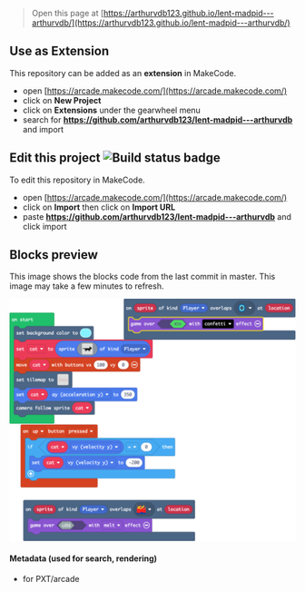  


> Open this page at [https://arthurvdb123.github.io/lent-madpid---arthurvdb/](https://arthurvdb123.github.io/lent-madpid---arthurvdb/)

## Use as Extension

This repository can be added as an **extension** in MakeCode.

* open [https://arcade.makecode.com/](https://arcade.makecode.com/)
* click on **New Project**
* click on **Extensions** under the gearwheel menu
* search for **https://github.com/arthurvdb123/lent-madpid---arthurvdb** and import

## Edit this project ![Build status badge](https://github.com/arthurvdb123/lent-madpid---arthurvdb/workflows/MakeCode/badge.svg)

To edit this repository in MakeCode.

* open [https://arcade.makecode.com/](https://arcade.makecode.com/)
* click on **Import** then click on **Import URL**
* paste **https://github.com/arthurvdb123/lent-madpid---arthurvdb** and click import

## Blocks preview

This image shows the blocks code from the last commit in master.
This image may take a few minutes to refresh.

![A rendered view of the blocks](https://github.com/arthurvdb123/lent-madpid---arthurvdb/raw/master/.github/makecode/blocks.png)

#### Metadata (used for search, rendering)

* for PXT/arcade
<script src="https://makecode.com/gh-pages-embed.js"></script><script>makeCodeRender("{{ site.makecode.home_url }}", "{{ site.github.owner_name }}/{{ site.github.repository_name }}");</script>
